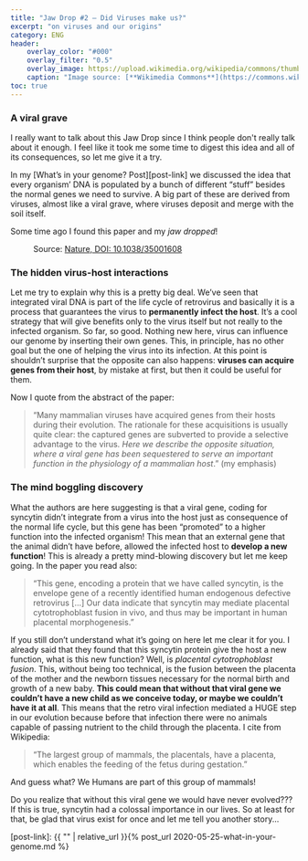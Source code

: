 ```yaml
---
title: "Jaw Drop #2 – Did Viruses make us?"
excerpt: "on viruses and our origins"
category: ENG
header:
    overlay_color: "#000"
    overlay_filter: "0.5"
    overlay_image: https://upload.wikimedia.org/wikipedia/commons/thumb/0/07/Ebola_Virus_-_Electron_Micrograph.tiff/lossy-page1-1024px-Ebola_Virus_-_Electron_Micrograph.tiff.jpg
    caption: "Image source: [**Wikimedia Commons**](https://commons.wikimedia.org/wiki/File:Ebola_Virus_-_Electron_Micrograph.tiff)"
toc: true
---
```

### A viral grave
I really want to talk about this Jaw Drop since I think people don't really talk about it enough. I feel like it took me some time to digest this idea and all of its consequences, so let me give it a try.

In my [What’s in your genome? Post][post-link] we discussed the idea that every organism’ DNA is populated by a bunch of different “stuff” besides the normal genes we need to survive. A big part of these are derived from viruses, almost like a viral grave, where viruses deposit and merge with the soil itself.

Some time ago I found this paper and my _jaw dropped_!

<figure style="width: 500px" class="align-center">
        <img src="{{ site.url }}{{ site.baseurl }}/assets/images/synctin_virus.png" alt="">
        <figcaption>Source: <a href="https://www.nature.com/articles/35001608">Nature, DOI: 10.1038/35001608</a> </figcaption>
</figure> 

### The hidden virus-host interactions
Let me try to explain why this is a pretty big deal. We’ve seen that integrated viral DNA is part of the life cycle of retrovirus and basically it is a process that guarantees the virus to **permanently infect the host**. It’s a cool strategy that will give benefits only to the virus itself but not really to the infected organism. So far, so good. Nothing new here, virus can influence our genome by inserting their own genes. This, in principle, has no other goal but the one of helping the virus into its infection. At this point is shouldn’t surprise that the opposite can also happens: **viruses can acquire genes from their host**, by mistake at first, but then it could be useful for them.

Now I quote from the abstract of the paper: 
> “Many mammalian viruses have acquired genes from their hosts during their evolution. The rationale for these acquisitions is usually quite clear: the captured genes are subverted to provide a selective advantage to the virus. _Here we describe the opposite situation, where a viral gene has been sequestered to serve an important function in the physiology of a mammalian host_.” (my emphasis)

### The mind boggling discovery
What the authors are here suggesting is that a viral gene, coding for syncytin didn’t integrate from a virus into the host just as consequence of the normal life cycle, but this gene has been “promoted” to a higher function into the infected organism! This mean that an external gene that the animal didn’t have before, allowed the infected host to **develop a new function**! This is already a pretty mind-blowing discovery but let me keep going. In the paper you read also: 

> “This gene, encoding a protein that we have called syncytin, is the envelope gene of a recently identified human endogenous defective retrovirus [...] Our data indicate that syncytin may mediate placental cytotrophoblast fusion in vivo, and thus may be important in human placental morphogenesis.”  

If you still don’t understand what it’s going on here let me clear it for you. I already said that they found that this syncytin protein give the host a new function, what is this new function? Well, is _placental cytotrophoblast fusion_. This, without being too technical, is the fusion between the placenta of the mother and the newborn tissues necessary for the normal birth and growth of a new baby. **This could mean that without that viral gene we couldn’t have a new child as we conceive today, or maybe we couldn’t have it at all**. This means that the retro viral infection mediated a HUGE step in our evolution because before that infection there were no animals capable of passing nutrient to the child through the placenta. I cite from Wikipedia:

>“The largest group of mammals, the placentals, have a placenta, which enables the feeding of the fetus during gestation.” 

And guess what? We Humans are part of this group of mammals!

Do you realize that without this viral gene we would have never evolved??? If this is true, syncytin had a colossal importance in our lives. So at least for that, be glad that virus exist for once and let me tell you another story...

[post-link]: {{ "" | relative_url }}{% post_url 2020-05-25-what-in-your-genome.md %}
